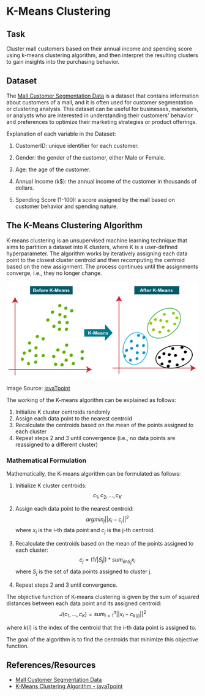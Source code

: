 # K-Means Clustering

## Task
Cluster mall customers based on their annual income and spending score using k-means clustering algorithm, and then interpret the resulting clusters to gain insights into the purchasing behavior. 

## Dataset
The [Mall Customer Segmentation Data](https://www.kaggle.com/datasets/vjchoudhary7/customer-segmentation-tutorial-in-python) is a dataset that contains information about customers of a mall, and it is often used for customer segmentation or clustering analysis. This dataset can be useful for businesses, marketers, or analysts who are interested in understanding their customers' behavior and preferences to optimize their marketing strategies or product offerings.

Explanation of each variable in the Dataset:

1. CustomerID: unique identifier for each customer.

2. Gender: the gender of the customer, either Male or Female.

3. Age: the age of the customer.

4. Annual Income (k$): the annual income of the customer in thousands of dollars.

5. Spending Score (1-100): a score assigned by the mall based on customer behavior and spending nature. 

## The K-Means Clustering Algorithm
K-means clustering is an unsupervised machine learning technique that aims to partition a dataset into K clusters, where K is a user-defined hyperparameter. The algorithm works by iteratively assigning each data point to the closest cluster centroid and then recomputing the centroid based on the new assignment. The process continues until the assignments converge, i.e., they no longer change.

<p align="center"><img src="https://github.com/kashifliaqat/Data_Science_and_Machine-Learning/raw/main/Images/kmeans.png" alt="K-Means Clustering" width="500 height="300">


Image Source: [javaTpoint](https://www.javatpoint.com/k-means-clustering-algorithm-in-machine-learning)



The working of the K-means algorithm can be explained as follows:

1. Initialize K cluster centroids randomly
2. Assign each data point to the nearest centroid
3. Recalculate the centroids based on the mean of the points assigned to each cluster
4. Repeat steps 2 and 3 until convergence (i.e., no data points are reassigned to a different cluster)

### Mathematical Formulation 

Mathematically, the K-means algorithm can be formulated as follows:

1. Initialize K cluster centroids:
$$
c_1, c_2, ..., c_K
$$
2. Assign each data point to the nearest centroid:
$$
argmin_j ||x_i - c_j||^2
$$
where $x_i$ is the i-th data point and $c_j$ is the j-th centroid.
3. Recalculate the centroids based on the mean of the points assigned to each cluster:
$$
c_j = (1/|S_j|) * sum_{i in S_j} x_i
$$
where $S_j$ is the set of data points assigned to cluster j.

4. Repeat steps 2 and 3 until convergence.

The objective function of K-means clustering is given by the sum of squared distances between each data point and its assigned centroid:
$$
J(c_1, ..., c_K) = sum_{i=1}^n ||x_i - c_{k(i)}||^2
$$

where $k(i)$ is the index of the centroid that the i-th data point is assigned to.

The goal of the algorithm is to find the centroids that minimize this objective function.

## References/Resources 
- [Mall Customer Segmentation Data](https://www.kaggle.com/datasets/vjchoudhary7/customer-segmentation-tutorial-in-python)
- [K-Means Clustering Algorithm - javaTpoint](https://www.javatpoint.com/k-means-clustering-algorithm-in-machine-learning)